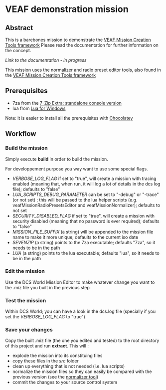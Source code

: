 # VEAF demonstration mission

## Abstract
This is a barebones mission to demonstrate the [VEAF Mission Creation Tools framework](https://github.com/VEAF/VEAF-Mission-Creation-Tools)
Please read the documentation for further information on the concept.

*Link to the documentation - in progress*

This mission uses the normalizer and radio preset editor tools, also found in the [VEAF Mission Creation Tools framework](https://github.com/VEAF/VEAF-Mission-Creation-Tools/tree/master/mission-editor-tools)

## Prerequisites
* 7za from the [7-Zip Extra: standalone console version](https://www.7-zip.org/a/7z1900-extra.7z)
* lua from [Lua for Windows](https://github.com/rjpcomputing/luaforwindows)

Note: it is easier to install all the prerequisites with [Chocolatey](https://chocolatey.org)

## Workflow

### Build the mission

Simply execute **build** in order to build the mission.

For developpement purpose you way want to use some special flags.
* *VERBOSE_LOG_FLAG* if set to "true", will create a mission with tracing enabled (meaning that, when run, it will log a lot of details in the dcs log file); defaults to "false"
* *LUA_SCRIPTS_DEBUG_PARAMETER* can be set to "-debug" or "-trace" (or not set) ; this will be passed to the lua helper scripts (e.g. veafMissionRadioPresetsEditor and veafMissionNormalizer); defaults to not set
* *SECURITY_DISABLED_FLAG* if set to "true", will create a mission with security disabled (meaning that no password is ever required); defaults to "false"
* *MISSION_FILE_SUFFIX* (a string) will be appended to the mission file name to make it more unique; defaults to the current iso date
* *SEVENZIP* (a string) points to the 7za executable; defaults "7za", so it needs to be in the path
* *LUA* (a string) points to the lua executable; defaults "lua", so it needs to be in the path

### Edit the mission

Use the DCS World Mission Editor to make whatever change you want to the .miz file you built in the previous step

### Test the mission

Within DCS World; you can have a look in the dcs.log file (specially if you set the *VERBOSE_LOG_FLAG* to "true")

### Save your changes

Copy the built .miz file (the one you edited and tested) to the root directory of this project and run **extract**.
This will :
* explode the mission into its constituing files
* copy these files in the *src* folder
* clean up everything that is not needed (i.e. lua scripts)
* normalize the mission files so they can easily be compared with the previous version (see the [normalizer tool](https://github.com/VEAF/VEAF-Mission-Creation-Tools/tree/master/mission-editor-tools/normalizer))
* commit the changes to your source control system